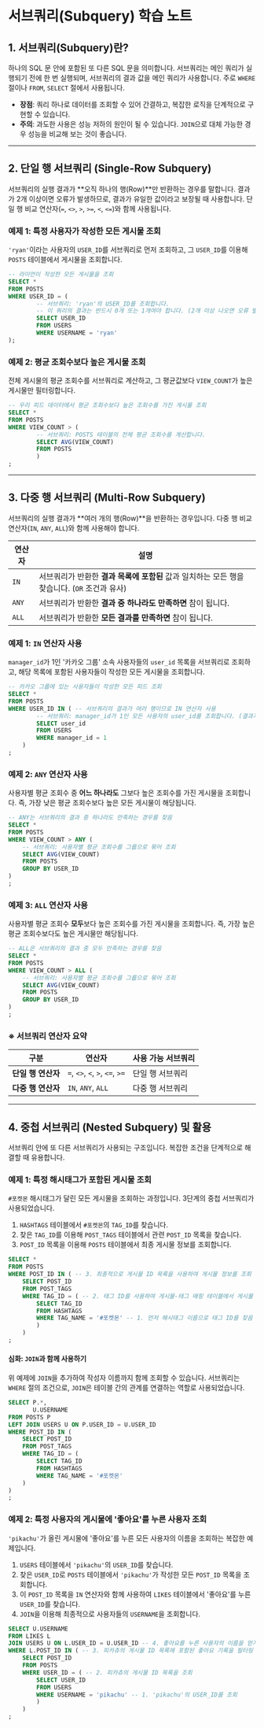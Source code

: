 
# 서브쿼리(Subquery) 학습 노트

## 1. 서브쿼리(Subquery)란?

하나의 SQL 문 안에 포함된 또 다른 SQL 문을 의미합니다. 서브쿼리는 메인 쿼리가 실행되기 전에 한 번 실행되며, 서브쿼리의 결과 값을 메인 쿼리가 사용합니다. 주로 `WHERE` 절이나 `FROM`, `SELECT` 절에서 사용됩니다.

- **장점**: 쿼리 하나로 데이터를 조회할 수 있어 간결하고, 복잡한 로직을 단계적으로 구현할 수 있습니다.
- **주의**: 과도한 사용은 성능 저하의 원인이 될 수 있습니다. `JOIN`으로 대체 가능한 경우 성능을 비교해 보는 것이 좋습니다.

---

## 2. 단일 행 서브쿼리 (Single-Row Subquery)

서브쿼리의 실행 결과가 **오직 하나의 행(Row)**만 반환하는 경우를 말합니다. 결과가 2개 이상이면 오류가 발생하므로, 결과가 유일한 값이라고 보장될 때 사용합니다. 단일 행 비교 연산자(`=`, `<>`, `>`, `>=`, `<`, `<=`)와 함께 사용됩니다.

### 예제 1: 특정 사용자가 작성한 모든 게시물 조회

`'ryan'`이라는 사용자의 `USER_ID`를 서브쿼리로 먼저 조회하고, 그 `USER_ID`를 이용해 `POSTS` 테이블에서 게시물을 조회합니다.

```sql
-- 라이언이 작성한 모든 게시물을 조회
SELECT *
FROM POSTS
WHERE USER_ID = (
        -- 서브쿼리: 'ryan'의 USER_ID를 조회합니다.
        -- 이 쿼리의 결과는 반드시 0개 또는 1개여야 합니다. (2개 이상 나오면 오류 발생)
        SELECT USER_ID
        FROM USERS
        WHERE USERNAME = 'ryan'
);
````

### 예제 2: 평균 조회수보다 높은 게시물 조회

전체 게시물의 평균 조회수를 서브쿼리로 계산하고, 그 평균값보다 `VIEW_COUNT`가 높은 게시물만 필터링합니다.

```sql
-- 우리 피드 데이터에서 평균 조회수보다 높은 조회수를 가진 게시물 조회
SELECT *
FROM POSTS
WHERE VIEW_COUNT > (
        -- 서브쿼리: POSTS 테이블의 전체 평균 조회수를 계산합니다.
        SELECT AVG(VIEW_COUNT)
        FROM POSTS
        )
;
```

-----

## 3\. 다중 행 서브쿼리 (Multi-Row Subquery)

서브쿼리의 실행 결과가 \*\*여러 개의 행(Row)\*\*을 반환하는 경우입니다. 다중 행 비교 연산자(`IN`, `ANY`, `ALL`)와 함께 사용해야 합니다.

| 연산자 | 설명 |
| --- | --- |
| `IN` | 서브쿼리가 반환한 **결과 목록에 포함된** 값과 일치하는 모든 행을 찾습니다. (`OR` 조건과 유사) |
| `ANY` | 서브쿼리가 반환한 **결과 중 하나라도 만족하면** 참이 됩니다. |
| `ALL` | 서브쿼리가 반환한 **모든 결과를 만족하면** 참이 됩니다. |

### 예제 1: `IN` 연산자 사용

`manager_id`가 1인 '카카오 그룹' 소속 사용자들의 `user_id` 목록을 서브쿼리로 조회하고, 해당 목록에 포함된 사용자들이 작성한 모든 게시물을 조회합니다.

```sql
-- 카카오 그룹에 있는 사용자들이 작성한 모든 피드 조회
SELECT *
FROM POSTS
WHERE USER_ID IN ( -- 서브쿼리의 결과가 여러 행이므로 IN 연산자 사용
        -- 서브쿼리: manager_id가 1인 모든 사용자의 user_id를 조회합니다. (결과가 0개 이상)
        SELECT user_id
        FROM USERS
        WHERE manager_id = 1
    )
;
```

### 예제 2: `ANY` 연산자 사용

사용자별 평균 조회수 중 **어느 하나라도** 그보다 높은 조회수를 가진 게시물을 조회합니다. 즉, 가장 낮은 평균 조회수보다 높은 모든 게시물이 해당됩니다.

```sql
-- ANY는 서브쿼리의 결과 중 하나라도 만족하는 경우를 찾음
SELECT *
FROM POSTS
WHERE VIEW_COUNT > ANY (
    -- 서브쿼리: 사용자별 평균 조회수를 그룹으로 묶어 조회
    SELECT AVG(VIEW_COUNT)
    FROM POSTS
    GROUP BY USER_ID
)
;
```

### 예제 3: `ALL` 연산자 사용

사용자별 평균 조회수 **모두**보다 높은 조회수를 가진 게시물을 조회합니다. 즉, 가장 높은 평균 조회수보다도 높은 게시물만 해당됩니다.

```sql
-- ALL은 서브쿼리의 결과 중 모두 만족하는 경우를 찾음
SELECT *
FROM POSTS
WHERE VIEW_COUNT > ALL (
    -- 서브쿼리: 사용자별 평균 조회수를 그룹으로 묶어 조회
    SELECT AVG(VIEW_COUNT)
    FROM POSTS
    GROUP BY USER_ID
)
;
```

### ※ 서브쿼리 연산자 요약

| 구분 | 연산자 | 사용 가능 서브쿼리 |
| --- | --- | --- |
| **단일 행 연산자** | `=`, `<>`, `<`, `>`, `<=`, `>=` | 단일 행 서브쿼리 |
| **다중 행 연산자** | `IN`, `ANY`, `ALL` | 다중 행 서브쿼리 |

-----

## 4\. 중첩 서브쿼리 (Nested Subquery) 및 활용

서브쿼리 안에 또 다른 서브쿼리가 사용되는 구조입니다. 복잡한 조건을 단계적으로 해결할 때 유용합니다.

### 예제 1: 특정 해시태그가 포함된 게시물 조회

`#포켓몬` 해시태그가 달린 모든 게시물을 조회하는 과정입니다. 3단계의 중첩 서브쿼리가 사용되었습니다.

1.  `HASHTAGS` 테이블에서 `#포켓몬`의 `TAG_ID`를 찾습니다.
2.  찾은 `TAG_ID`를 이용해 `POST_TAGS` 테이블에서 관련 `POST_ID` 목록을 찾습니다.
3.  `POST_ID` 목록을 이용해 `POSTS` 테이블에서 최종 게시물 정보를 조회합니다.

<!-- end list -->

```sql
SELECT *
FROM POSTS
WHERE POST_ID IN ( -- 3. 최종적으로 게시물 ID 목록을 사용하여 게시물 정보를 조회
    SELECT POST_ID
    FROM POST_TAGS
    WHERE TAG_ID = ( -- 2. 태그 ID를 사용하여 게시물-태그 매핑 테이블에서 게시물 ID를 찾음
        SELECT TAG_ID
        FROM HASHTAGS
        WHERE TAG_NAME = '#포켓몬' -- 1. 먼저 해시태그 이름으로 태그 ID를 찾음
        )
    )
;
```

#### 심화: `JOIN`과 함께 사용하기

위 예제에 `JOIN`을 추가하여 작성자 이름까지 함께 조회할 수 있습니다. 서브쿼리는 `WHERE` 절의 조건으로, `JOIN`은 테이블 간의 관계를 연결하는 역할로 사용되었습니다.

```sql
SELECT P.*,
       U.USERNAME
FROM POSTS P
LEFT JOIN USERS U ON P.USER_ID = U.USER_ID
WHERE POST_ID IN (
    SELECT POST_ID
    FROM POST_TAGS
    WHERE TAG_ID = (
        SELECT TAG_ID
        FROM HASHTAGS
        WHERE TAG_NAME = '#포켓몬'
    )
)
;
```

### 예제 2: 특정 사용자의 게시물에 '좋아요'를 누른 사용자 조회

`'pikachu'`가 올린 게시물에 '좋아요'를 누른 모든 사용자의 이름을 조회하는 복잡한 예제입니다.

1.  `USERS` 테이블에서 `'pikachu'`의 `USER_ID`를 찾습니다.
2.  찾은 `USER_ID`로 `POSTS` 테이블에서 `'pikachu'`가 작성한 모든 `POST_ID` 목록을 조회합니다.
3.  이 `POST_ID` 목록을 `IN` 연산자와 함께 사용하여 `LIKES` 테이블에서 '좋아요'를 누른 `USER_ID`를 찾습니다.
4.  `JOIN`을 이용해 최종적으로 사용자들의 `USERNAME`을 조회합니다.

<!-- end list -->

```sql
SELECT U.USERNAME
FROM LIKES L
JOIN USERS U ON L.USER_ID = U.USER_ID -- 4. 좋아요를 누른 사용자의 이름을 얻기 위해 JOIN
WHERE L.POST_ID IN ( -- 3. 피카츄의 게시물 ID 목록에 포함된 좋아요 기록을 필터링
    SELECT POST_ID
    FROM POSTS
    WHERE USER_ID = ( -- 2. 피카츄의 게시물 ID 목록을 조회
        SELECT USER_ID
        FROM USERS
        WHERE USERNAME = 'pikachu' -- 1. 'pikachu'의 USER_ID를 조회
        )
    )
;
```
